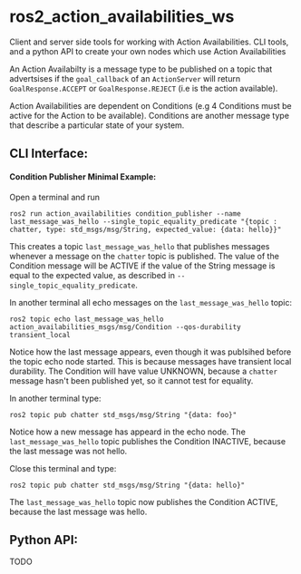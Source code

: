 # ros2_action_availabilities_ws

Client and server side tools for working with Action Availabilities.
CLI tools, and a python API to create your own nodes which use Action Availabilities

An Action Availabilty is a message type to be published on a topic that advertsises if the `goal_callback` of an `ActionServer` will return `GoalResponse.ACCEPT` or `GoalResponse.REJECT` (i.e is the action available).

Action Availabilities are dependent on Conditions (e.g 4 Conditions must be active for the Action to be available). Conditions are another message type that describe a particular state of your system.

## CLI Interface:
#### Condition Publisher Minimal Example:
 
Open a terminal and run
```
ros2 run action_availabilities condition_publisher --name last_message_was_hello --single_topic_equality_predicate "{topic : chatter, type: std_msgs/msg/String, expected_value: {data: hello}}"
``` 

This creates a topic `last_message_was_hello` that publishes messages whenever a message on the `chatter` topic is published. The value of the Condition message will be ACTIVE if the value of the String message is equal to the expected value, as described in `--single_topic_equality_predicate`.
 
In another terminal all echo messages on the `last_message_was_hello` topic:
```
ros2 topic echo last_message_was_hello action_availabilities_msgs/msg/Condition --qos-durability transient_local
```

Notice how the last message appears, even though it was publsihed before the topic echo node started. This is because messages have transient local durability. The Condition will have value UNKNOWN, because a `chatter` message hasn't been published yet, so it cannot test for equality.

In another terminal type:
```
ros2 topic pub chatter std_msgs/msg/String "{data: foo}"
```

Notice how a new message has appeard in the echo node. The `last_message_was_hello` topic publishes the Condition INACTIVE, because the last message was not hello.

Close this terminal and type:
```
ros2 topic pub chatter std_msgs/msg/String "{data: hello}"
```
The `last_message_was_hello` topic now publishes the Condition ACTIVE, because the last message was hello.

## Python API:
TODO
